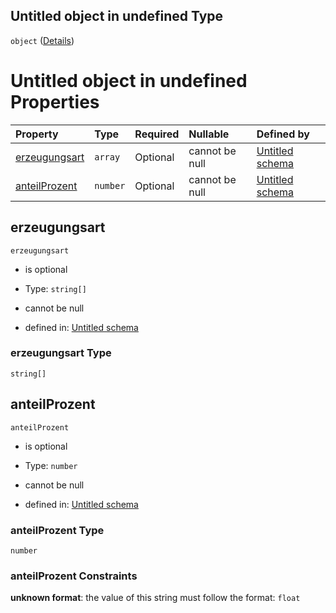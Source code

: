 ## Untitled object in undefined Type

`object` ([Details](energieherkunft.md))

# Untitled object in undefined Properties

| Property                        | Type     | Required | Nullable       | Defined by                                                                                                                                       |
| :------------------------------ | :------- | :------- | :------------- | :----------------------------------------------------------------------------------------------------------------------------------------------- |
| [erzeugungsart](#erzeugungsart) | `array`  | Optional | cannot be null | [Untitled schema](erzeugungsart.md "https://conuti.de/bo4e/schemas/v1/enum/Erzeugungsart#/properties/erzeugungsart")                             |
| [anteilProzent](#anteilprozent) | `number` | Optional | cannot be null | [Untitled schema](energieherkunft-properties-anteilprozent.md "https://conuti.de/bo4e/schemas/v1/com/Energieherkunft#/properties/anteilProzent") |

## erzeugungsart



`erzeugungsart`

*   is optional

*   Type: `string[]`

*   cannot be null

*   defined in: [Untitled schema](erzeugungsart.md "https://conuti.de/bo4e/schemas/v1/enum/Erzeugungsart#/properties/erzeugungsart")

### erzeugungsart Type

`string[]`

## anteilProzent



`anteilProzent`

*   is optional

*   Type: `number`

*   cannot be null

*   defined in: [Untitled schema](energieherkunft-properties-anteilprozent.md "https://conuti.de/bo4e/schemas/v1/com/Energieherkunft#/properties/anteilProzent")

### anteilProzent Type

`number`

### anteilProzent Constraints

**unknown format**: the value of this string must follow the format: `float`

